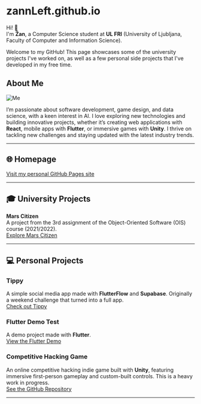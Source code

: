 # zannLeft.github.io

Hi! 👋  
I'm **Žan**, a Computer Science student at **UL FRI** (University of Ljubljana, Faculty of Computer and Information Science).

Welcome to my GitHub! This page showcases some of the university projects I've worked on, as well as a few personal side projects that I've developed in my free time.

## About Me

![Me](https://yt3.googleusercontent.com/ytc/AOPolaTxXYVW5yoJKeGjNpBqhtTRu79IefF62lNXbcx2zg=s176-c-k-c0x00ffffff-no-rj)

I’m passionate about software development, game design, and data science, with a keen interest in AI. I love exploring new technologies and building innovative projects, whether it’s creating web applications with **React**, mobile apps with **Flutter**, or immersive games with **Unity**. I thrive on tackling new challenges and staying updated with the latest industry trends.

---

## 🌐 **Homepage**  
[Visit my personal GitHub Pages site](http://zannleft.github.io/)

---

## 🎓 **University Projects**

**Mars Citizen**  
A project from the 3rd assignment of the Object-Oriented Software (OIS) course (2021/2022).  
[Explore Mars Citizen](https://ois-2021-2022.github.io/DN3-zannleft/)

---

## 💻 **Personal Projects**

### **Tippy**  
A simple social media app made with **FlutterFlow** and **Supabase**. Originally a weekend challenge that turned into a full app.  
[Check out Tippy](https://tippy-app-dijpyo.flutterflow.app/)

### **Flutter Demo Test**  
A demo project made with **Flutter**.  
[View the Flutter Demo](https://zannleft.github.io/flutter_demo/)

### **Competitive Hacking Game**  
An online competitive hacking indie game built with **Unity**, featuring immersive first-person gameplay and custom-built controls. This is a heavy work in progress.  
[See the GitHub Repository](https://github.com/zannLeft/Competitive-Hacking-Game)

---
